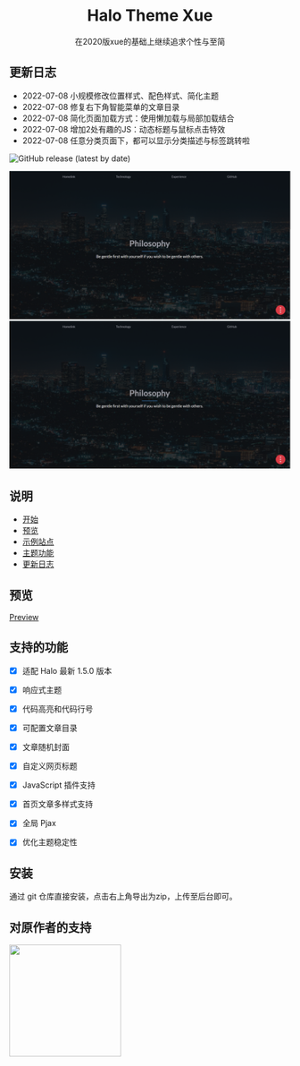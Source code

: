 <h1 style="text-align: center;">Halo Theme Xue</h1>

<p style="text-align: center">
在2020版xue的基础上继续追求个性与至简
</p>

## 更新日志

- 2022-07-08 小规模修改位置样式、配色样式、简化主题
- 2022-07-08 修复右下角智能菜单的文章目录
- 2022-07-08 简化页面加载方式：使用懒加载与局部加载结合
- 2022-07-08 增加2处有趣的JS：动态标题与鼠标点击特效
- 2022-07-08 任意分类页面下，都可以显示分类描述与标签跳转啦

![GitHub release (latest by date)](https://img.shields.io/github/v/release/halo-dev/halo?label=halo&style=flat-square)

![截图](./screenshot.png)
![截图](./screenshot_new.png)

## 说明

- [开始](https://www.jiangmiemie.com/)
- [预览](#预览)
- [示例站点](https://www.jiangmiemie.com/)
- [主题功能](#支持的功能)
- [更新日志](#更新日志)

## 预览

  [Preview](https://www.jiangmiemie.com/)

## 支持的功能

- [x] 适配 Halo 最新 1.5.0 版本
- [x] 响应式主题
- [x] 代码高亮和代码行号
- [x] 可配置文章目录
- [x] 文章随机封面
- [x] 自定义网页标题
- [x] JavaScript 插件支持
- [x] 首页文章多样式支持
- [x] 全局 Pjax
- [x] 优化主题稳定性


## 安装

通过 git 仓库直接安装，点击右上角导出为zip，上传至后台即可。


## 对原作者的支持

<img src="https://i.loli.net/2021/03/08/mx3uE2nl6iLohr1.png" width="200" height="200"/>
